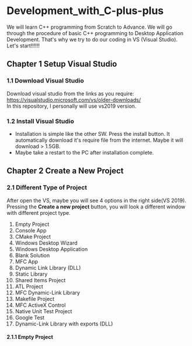 <!--Start the project - Developement with C++ -->
<!--Copyright: Md. Manjurul Haque -->
<!--Position: Software Engineer -->
<!--Company: Frontier Semiconductor Bangladesh Ltd. -->
# Development_with_C-plus-plus
We will learn C++ programming from Scratch to Advance. We will go through the procedure of basic C++ programming to Desktop Application Development. That's why we try to do our coding in VS (Visual Studio). Let's start!!!!!!

<!--Setup Environment -->
## Chapter 1 Setup Visual Studio

### 1.1 Download Visual Studio

Download visual studio from the links as you require:
https://visualstudio.microsoft.com/vs/older-downloads/  
In this repository, I personally will use vs2019 version. 

### 1.2 Install Visual Studio

- Installation is simple like the other SW. Press the install button. It automatically download it's require file from the internet. Maybe it will download > 1.5GB.  
- Maybe take a restart to the PC after installation complete.  

<!--Create new project -->
## Chapter 2 Create a New Project

### 2.1 Different Type of Project

After open the VS, maybe you will see 4 options in the right side(VS 2019). Pressing the **Create a new project** button, you will look a different window with different project type.  
1. Empty Project
2. Console App
3. CMake Project
4. Windows Desktop Wizard
5. Windows Desktop Application
6. Blank Solution
7. MFC App
8. Dynamic Link Library (DLL)
9. Static Library
10. Shared Items Project
11. ATL Project
12. MFC Dynamic-Link Library
13. Makefile Project
14. MFC ActiveX Control
15. Native Unit Test Project
16. Google Test
17. Dynamic-Link Library with exports (DLL)

#### 2.1.1 Empty Project